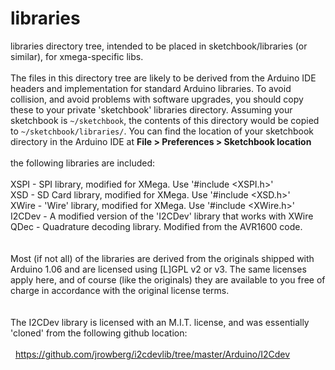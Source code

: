 libraries
=========

libraries directory tree, intended to be placed in sketchbook/libraries (or similar),
for xmega-specific libs.<br>
<br>
The files in this directory tree are likely to be derived from the Arduino IDE headers
and implementation for standard Arduino libraries.  To avoid collision, and avoid
problems with software upgrades, you should copy these to your private 'sketchbook'
libraries directory.  Assuming your sketchbook is `~/sketchbook`, the contents of
this directory would be copied to `~/sketchbook/libraries/`. You can find the location
of your sketchbook directory in the Arduino IDE at **File > Preferences > Sketchbook
location**<br>
<br>
the following libraries are included:<br>
<br>
XSPI   - SPI library, modified for XMega.  Use '#include &lt;XSPI.h&gt;'<br>
XSD    - SD Card library, modified for XMega.  Use '#include &lt;XSD.h&gt;'<br>
XWire  - 'Wire' library, modified for XMega.  Use '#include &lt;XWire.h&gt;'<br>
I2CDev - A modified version of the 'I2CDev' library that works with XWire<br>
QDec   - Quadrature decoding library. Modified from the AVR1600 code.<br>
<br>
<br>
Most (if not all) of the libraries are derived from the originals shipped with
Arduino 1.06 and are licensed using [L]GPL v2 or v3.  The same licenses
apply here, and of course (like the originals) they are available to you
free of charge in accordance with the original license terms.<br>
<br>
<br>
The I2CDev library is licensed with an M.I.T. license, and was essentially
'cloned' from the following github location:<br>
<br>
&nbsp;&nbsp;https://github.com/jrowberg/i2cdevlib/tree/master/Arduino/I2Cdev<br>
<br>


